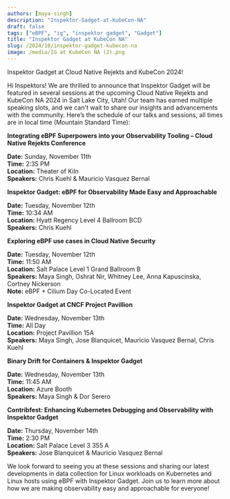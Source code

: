 ```yaml
---
authors: [maya-singh]
description: "Inspektor-Gadget-at-KubeCon-NA"
draft: false
tags: ["eBPF", "ig", "inspektor gadget", "Gadget"]
title: "Inspektor Gadget at KubeCon NA"
slug: /2024/10/inspektor-gadget-kubecon-na
image: /media/IG at KubeCon NA (2).png
---
```


Inspektor Gadget at Cloud Native Rejekts and KubeCon 2024!

Hi Inspektors! We are thrilled to announce that Inspektor Gadget will be featured in several sessions at the upcoming Cloud Native Rejekts and KubeCon NA 2024 in Salt Lake City, Utah! Our team has earned multiple speaking slots, and we can't wait to share our insights and advancements with the community. Here’s the schedule of our talks and sessions, all times are in local time (Mountain Standard Time):

**Integrating eBPF Superpowers into your Observability Tooling – Cloud Native Rejekts Conference**

**Date:** Sunday, November 11th  
**Time:** 2:35 PM  
**Location:** Theater of Kiln  
**Speakers:** Chris Kuehl & Mauricio Vasquez Bernal

**Inspektor Gadget: eBPF for Observability Made Easy and Approachable**

**Date:** Tuesday, November 12th  
**Time:** 10:34 AM  
**Location:** Hyatt Regency Level 4 Ballroom BCD  
**Speakers:** Chris Kuehl

**Exploring eBPF use cases in Cloud Native Security**

**Date:** Tuesday, November 12th  
**Time:** 11:50 AM  
**Location:** Salt Palace Level 1 Grand Ballroom B  
**Speakers:** Maya Singh, Oshrat Nir, Whitney Lee, Anna Kapuscinska, Cortney Nickerson  
**Note:** eBPF + Cilium Day Co-Located Event

**Inspektor Gadget at CNCF Project Pavillion**

**Date:** Wednesday, November 13th  
**Time:** All Day  
**Location:** Project Pavillion 15A  
**Speakers:** Maya Singh, Jose Blanquicet, Mauricio Vasquez Bernal, Chris Kuehl

**Binary Drift for Containers & Inspektor Gadget**

**Date:** Wednesday, November 13th  
**Time:** 11:45 AM  
**Location:** Azure Booth  
**Speakers:** Maya Singh & Dor Serero

**Contribfest: Enhancing Kubernetes Debugging and Observability with Inspektor Gadget**

**Date:** Thursday, November 14th  
**Time:** 2:30 PM  
**Location:** Salt Palace Level 3 355 A  
**Speakers:** Jose Blanquicet & Mauricio Vasquez Bernal

We look forward to seeing you at these sessions and sharing our latest developments in data collection for Linux workloads on Kubernetes and Linux hosts using eBPF with Inspektor Gadget. Join us to learn more about how we are making observability easy and approachable for everyone!